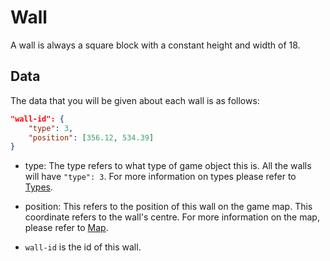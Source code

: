 # Wall

A wall is always a square block with a constant height and width of 18.

## Data

The data that you will be given about each wall is as follows:

```json
"wall-id": {
    "type": 3,
    "position": [356.12, 534.39]
}
```

* type: The type refers to what type of game object this is. All the walls will have `"type": 3`.
For more information on types please refer to [Types](../game_logic/types.md).

* position: This refers to the position of this wall on the game map. This coordinate refers to the wall's centre.
For more information on the map, please refer to [Map](../game_logic/map.md).

* `wall-id` is the id of this wall.

